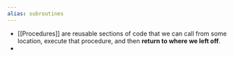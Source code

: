 ```yaml
---
alias: subroutines
---
```


- [[Procedures]] are reusable sections of code that we can call from some location, execute that procedure, and then **return to where we left off**.
-